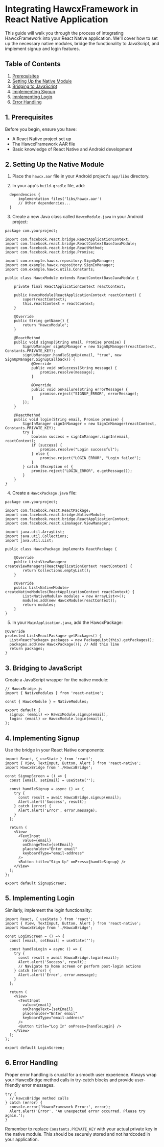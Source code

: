 # Integrating HawcxFramework in React Native Application

This guide will walk you through the process of integrating HawcxFramework into your React Native application. We'll cover how to set up the necessary native modules, bridge the functionality to JavaScript, and implement signup and login features.

## Table of Contents

1. [Prerequisites](#1-prerequisites)
2. [Setting Up the Native Module](#2-setting-up-the-native-module)
3. [Bridging to JavaScript](#3-bridging-to-javascript)
4. [Implementing Signup](#4-implementing-signup)
5. [Implementing Login](#5-implementing-login)
6. [Error Handling](#6-error-handling)

## 1. Prerequisites

Before you begin, ensure you have:

- A React Native project set up
- The HawcxFramework AAR file
- Basic knowledge of React Native and Android development

## 2. Setting Up the Native Module

1. Place the `hawcx.aar` file in your Android project's `app/libs` directory.

2. In your app's `build.gradle` file, add:

```
  dependencies {
      implementation files('libs/hawcx.aar')
      // Other dependencies...
  }
```

3. Create a new Java class called ```HawcxModule.java``` in your Android project:

```
package com.yourproject;

import com.facebook.react.bridge.ReactApplicationContext;
import com.facebook.react.bridge.ReactContextBaseJavaModule;
import com.facebook.react.bridge.ReactMethod;
import com.facebook.react.bridge.Promise;

import com.example.hawcx.repository.SignUpManager;
import com.example.hawcx.repository.SignInManager;
import com.example.hawcx.utils.Constants;

public class HawcxModule extends ReactContextBaseJavaModule {

    private final ReactApplicationContext reactContext;

    public HawcxModule(ReactApplicationContext reactContext) {
        super(reactContext);
        this.reactContext = reactContext;
    }

    @Override
    public String getName() {
        return "HawcxModule";
    }

    @ReactMethod
    public void signup(String email, Promise promise) {
        SignUpManager signUpManager = new SignUpManager(reactContext, Constants.PRIVATE_KEY);
        signUpManager.handleSignUp(email, "true", new SignUpManager.SignupCallback() {
            @Override
            public void onSuccess(String message) {
                promise.resolve(message);
            }

            @Override
            public void onFailure(String errorMessage) {
                promise.reject("SIGNUP_ERROR", errorMessage);
            }
        });
    }

    @ReactMethod
    public void login(String email, Promise promise) {
        SignInManager signInManager = new SignInManager(reactContext, Constants.PRIVATE_KEY);
        try {
            boolean success = signInManager.signIn(email, reactContext);
            if (success) {
                promise.resolve("Login successful");
            } else {
                promise.reject("LOGIN_ERROR", "Login failed");
            }
        } catch (Exception e) {
            promise.reject("LOGIN_ERROR", e.getMessage());
        }
    }
}
```

4. Create a ```HawcxPackage.java``` file:

```
package com.yourproject;

import com.facebook.react.ReactPackage;
import com.facebook.react.bridge.NativeModule;
import com.facebook.react.bridge.ReactApplicationContext;
import com.facebook.react.uimanager.ViewManager;

import java.util.ArrayList;
import java.util.Collections;
import java.util.List;

public class HawcxPackage implements ReactPackage {

    @Override
    public List<ViewManager> createViewManagers(ReactApplicationContext reactContext) {
        return Collections.emptyList();
    }

    @Override
    public List<NativeModule> createNativeModules(ReactApplicationContext reactContext) {
        List<NativeModule> modules = new ArrayList<>();
        modules.add(new HawcxModule(reactContext));
        return modules;
    }
}
```

5. In your ```MainApplication.java```, add the HawcxPackage:

```
@Override
protected List<ReactPackage> getPackages() {
  List<ReactPackage> packages = new PackageList(this).getPackages();
  packages.add(new HawcxPackage()); // Add this line
  return packages;
}
```

## 3. Bridging to JavaScript

Create a JavaScript wrapper for the native module:

```
// HawcxBridge.js
import { NativeModules } from 'react-native';

const { HawcxModule } = NativeModules;

export default {
  signup: (email) => HawcxModule.signup(email),
  login: (email) => HawcxModule.login(email),
};
```

## 4. Implementing Signup

Use the bridge in your React Native components:

```
import React, { useState } from 'react';
import { View, TextInput, Button, Alert } from 'react-native';
import HawcxBridge from './HawcxBridge';

const SignupScreen = () => {
  const [email, setEmail] = useState('');

  const handleSignup = async () => {
    try {
      const result = await HawcxBridge.signup(email);
      Alert.alert('Success', result);
    } catch (error) {
      Alert.alert('Error', error.message);
    }
  };

  return (
    <View>
      <TextInput
        value={email}
        onChangeText={setEmail}
        placeholder="Enter email"
        keyboardType="email-address"
      />
      <Button title="Sign Up" onPress={handleSignup} />
    </View>
  );
};

export default SignupScreen;
```


## 5. Implementing Login

Similarly, implement the login functionality:

```
import React, { useState } from 'react';
import { View, TextInput, Button, Alert } from 'react-native';
import HawcxBridge from './HawcxBridge';

const LoginScreen = () => {
  const [email, setEmail] = useState('');

  const handleLogin = async () => {
    try {
      const result = await HawcxBridge.login(email);
      Alert.alert('Success', result);
      // Navigate to home screen or perform post-login actions
    } catch (error) {
      Alert.alert('Error', error.message);
    }
  };

  return (
    <View>
      <TextInput
        value={email}
        onChangeText={setEmail}
        placeholder="Enter email"
        keyboardType="email-address"
      />
      <Button title="Log In" onPress={handleLogin} />
    </View>
  );
};

export default LoginScreen;
```

## 6. Error Handling

Proper error handling is crucial for a smooth user experience. Always wrap your HawcxBridge method calls in try-catch blocks and provide user-friendly error messages.

```
try {
  // HawcxBridge method calls
} catch (error) {
  console.error('HawcxFramework Error:', error);
  Alert.alert('Error', 'An unexpected error occurred. Please try again.');
}
```

Remember to replace ```Constants.PRIVATE_KEY``` with your actual private key in the native module. This should be securely stored and not hardcoded in your application.
